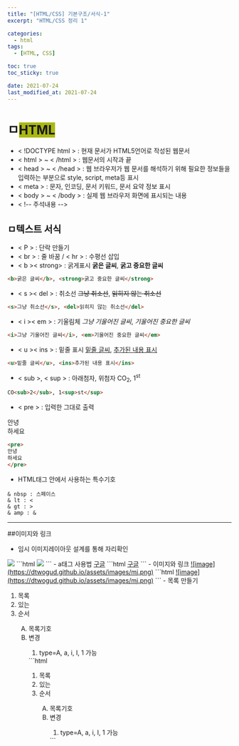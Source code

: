 ```yaml
---
title: "[HTML/CSS] 기본구조/서식-1"
excerpt: "HTML/CSS 정리 1"

categories:
  - html
tags:
  - [HTML, CSS]

toc: true
toc_sticky: true

date: 2021-07-24
last_modified_at: 2021-07-24
---
```

# ㅁ<span style="background-color:rgb(170, 184, 16)">HTML</span>
- < !DOCTYPE html > : 현재 문서가 HTML5언어로 작성된 웹문서
- < html > ~ < /html > : 웹문서의 시작과 끝
- < head > ~ < /head > : 웹 브라우저가 웹 문서를 해석하기 위해 필요한 정보들을 입력하는 부분으로 style, script, meta등 표시
- < meta > : 문자, 인코딩, 문서 키워드, 문서 요약 정보 표시
- < body > ~ < /body > : 실제 웹 브라우저 화면에 표시되는 내용
- < !-- 주석내용 -->
## ㅁ텍스트 서식
- < P > : 단락 만들기
- < br > : 줄 바꿈 / < hr > : 수평선 삽입
- < b >< strong> : 굵게표시
<b>굵은 글씨</b>, <strong>굵고 중요한 글씨</strong>
```html
<b>굵은 글씨</b>, <strong>굵고 중요한 글씨</strong>
```
- < s >< del > : 취소선
<s>그냥 취소선</s>, <del>읽히지 않는 취소선</del>
```html
<s>그냥 취소선</s>, <del>읽히지 않는 취소선</del>
```
- < i >< em > : 기울림체
<i>그냥 기울어진 글씨</i>, <em>기울어진 중요한 글씨</em>
```html
<i>그냥 기울어진 글씨</i>, <em>기울어진 중요한 글씨</em>
```
- < u >< ins > : 밑줄 표시
<u>밑줄 글씨</u>, <ins>추가된 내용 표시</ins>
```html
<u>밑줄 글씨</u>, <ins>추가된 내용 표시</ins>
```
- < sub >, < sup > : 아래첨자, 위첨자
CO<sub>2</sub>, 1<sup>st</sup>
```html
CO<sub>2</sub>, 1<sup>st</sup>
```
- < pre > : 입력한 그대로 출력
<pre>
안녕
하세요
</pre>
```html
<pre>
안녕
하세요
</pre>
```
- HTML태그 안에서 사용하는 특수기호
```
& nbsp : 스페이스
& lt : <
& gt : >
& amp : &
```
---
##이미지와 링크
- 임시 이미지레이아웃 설계를 통해 자리확인
<img src="https://via.placeholder.com/300x100/000/fff?text=header">
```html
<img src="https://via.placeholder.com/300x100/000/fff?text=header">
```
- a태그 사용법
<a href="https://www.google.com" target="_blank">구글</a>
```html
<a href="https://www.google.com" target="_blank">구글</a>
```
- 이미지와 링크
<a href="https://github.com/dtwogud">![image](https://dtwogud.github.io/assets/images/mj.png)</a>
```html
<a href="https://github.com/dtwogud">![image](https://dtwogud.github.io/assets/images/mj.png)</a>
```
- 목록 만들기
<ol>
  <li>목록</li>
  <li>있는</li>
  <li>순서</li>
  <ol type="A">
    <li>목록기호</li>
    <li>변경</li>
    <ol>
  <li>type=A, a, i, I, 1 가능</li>
</ol>
```html
<ol>
  <li>목록</li>
  <li>있는</li>
  <li>순서</li>
  <ol type="A">
    <li>목록기호</li>
    <li>변경</li>
    <ol>
  <li>type=A, a, i, I, 1 가능</li>
</ol>
```
